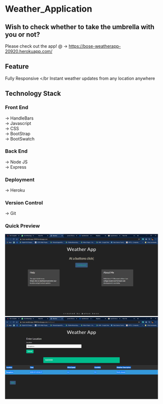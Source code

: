 # Weather_Application
## Wish to check whether to take the umbrella with you or not?
Please check out the app! @ -> https://bose-weatherapp-20920.herokuapp.com/
## Feature
 Fully Responsive </br
 Instant weather updates from any location anywhere </br>
## Technology Stack
### Front End
-> HandleBars <br>
-> Javascript</br>
-> CSS</br>
-> BootStrap</br>
-> BootSwatch</br>
### Back End
-> Node JS </br>
-> Express </br>
### Deployment
-> Heroku
### Version Control
-> Git
### Quick Preview
![Image 1](https://github.com/ahanbose18/Weather_Application/blob/master/Weather%20-%20Google%20Chrome%2020-09-2020%2010_06_57.png)</br>
![Image 2](https://github.com/ahanbose18/Weather_Application/blob/master/Weather%20-%20Google%20Chrome%2020-09-2020%2010_07_22.png)</br>
